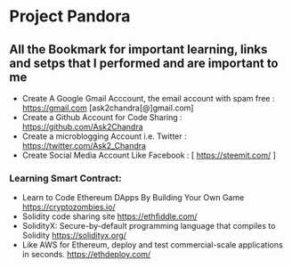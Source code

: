 # Project Pandora

## All the Bookmark for important learning, links and setps that I performed and are important to me

- Create A Google Gmail Acccount, the email account with spam free : https://gmail.com  [ask2chandra[@]gmail.com]
- Create a Github Account for Code Sharing : https://github.com/Ask2Chandra
- Create a microblogging Account i.e. Twitter : https://twitter.com/Ask2_Chandra
- Create Social Media Account Like Facebook : [ https://steemit.com/ ]

### Learning Smart Contract:

- Learn to Code Ethereum DApps By Building Your Own Game https://cryptozombies.io/
- Solidity code sharing site https://ethfiddle.com/
- SolidityX: Secure-by-default programming language that compiles to Solidity https://solidityx.org/
- Like AWS for Ethereum, deploy and test commercial-scale applications in seconds. https://ethdeploy.com/

  
  
